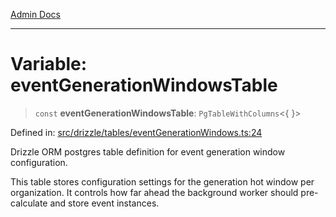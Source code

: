 [Admin Docs](/)

***

# Variable: eventGenerationWindowsTable

> `const` **eventGenerationWindowsTable**: `PgTableWithColumns`\<\{ \}\>

Defined in: [src/drizzle/tables/eventGenerationWindows.ts:24](https://github.com/Sourya07/talawa-api/blob/ead7a48e0174153214ee7311f8b242ee1c1a12ca/src/drizzle/tables/eventGenerationWindows.ts#L24)

Drizzle ORM postgres table definition for event generation window configuration.

This table stores configuration settings for the generation hot window
per organization. It controls how far ahead the background worker should
pre-calculate and store event instances.

